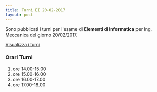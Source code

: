 ```yaml
---
title: Turni EI 20-02-2017
layout: post
---
```


Sono pubblicati i turni per l'esame di **Elementi di Informatica** per Ing. Meccanica del giorno 20/02/2017.

[Visualizza i turni](https://docs.google.com/spreadsheets/d/1U0CVRRkifRGog9UqcTbvLDx33vdlmrVy3KLhyElGUM8/pubhtml?gid=788242118&single=true)

### Orari Turni

1. ore 14.00-15.00
1. ore 15.00-16.00
1. ore 16.00-17.00
1. ore 17.00-18.00
